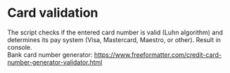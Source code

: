 # Card validation

The script checks if the entered card number is valid (Luhn algorithm) and determines its pay system (Visa, Mastercard, Maestro, or other). Result in console.
<br> Bank card number generator: https://www.freeformatter.com/credit-card-number-generator-validator.html
 
